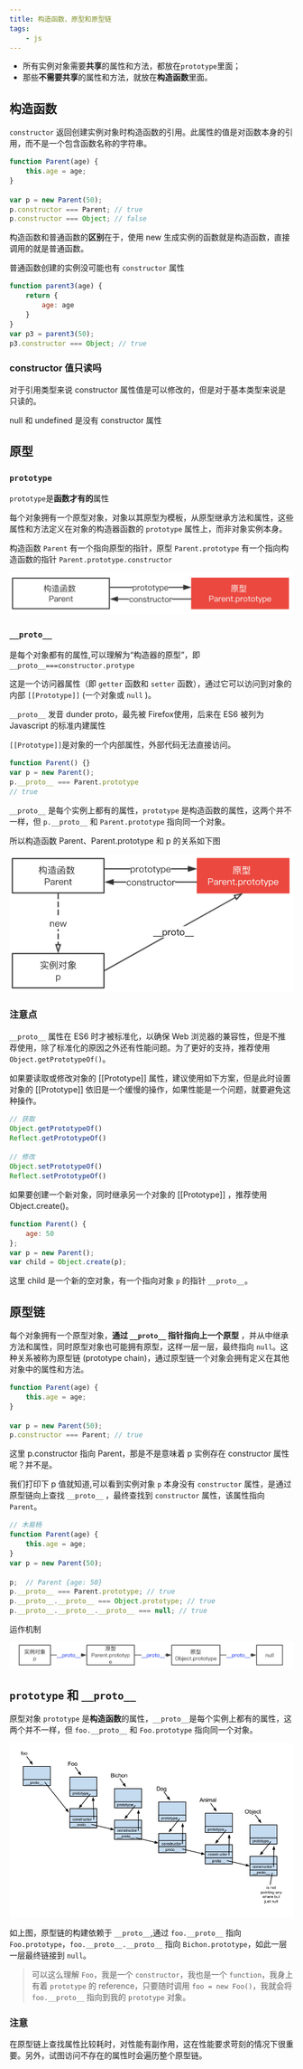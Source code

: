```yaml
---
title: 构造函数、原型和原型链
tags:
    - js
---
```


- 所有实例对象需要**共享**的属性和方法，都放在`prototype`里面；
- 那些**不需要共享**的属性和方法，就放在**构造函数**里面。

## 构造函数

`constructor` 返回创建实例对象时构造函数的引用。此属性的值是对函数本身的引用，而不是一个包含函数名称的字符串。

```js
function Parent(age) {
    this.age = age;
}

var p = new Parent(50);
p.constructor === Parent; // true
p.constructor === Object; // false
```

构造函数和普通函数的**区别**在于，使用 new 生成实例的函数就是构造函数，直接调用的就是普通函数。

普通函数创建的实例没可能也有 `constructor` 属性

```js
function parent3(age) {
    return {
        age: age
    }
}
var p3 = parent3(50);
p3.constructor === Object; // true
```

### constructor 值只读吗

对于引用类型来说 constructor 属性值是可以修改的，但是对于基本类型来说是只读的。

null 和 undefined 是没有 constructor 属性

## 原型

### `prototype`

`prototype`是**函数才有的**属性

每个对象拥有一个原型对象，对象以其原型为模板，从原型继承方法和属性，这些属性和方法定义在对象的构造器函数的 `prototype` 属性上，而非对象实例本身。

构造函数 `Parent` 有一个指向原型的指针，原型 `Parent.prototype` 有一个指向构造函数的指针 `Parent.prototype.constructor`

![avatar](.\res\1.jpg)

### `__proto__`

是每个对象都有的属性,可以理解为“构造器的原型”，即`__proto__===constructor.protype`

这是一个访问器属性（即 `getter` 函数和 `setter` 函数），通过它可以访问到对象的内部 `[[Prototype]]` (一个对象或 `null` )。

`__proto__` 发音 dunder proto，最先被 Firefox使用，后来在 ES6 被列为 Javascript 的标准内建属性

`[[Prototype]]`是对象的一个内部属性，外部代码无法直接访问。

```js
function Parent() {}
var p = new Parent();
p.__proto__ === Parent.prototype
// true
```

`__proto__` 是每个实例上都有的属性，`prototype` 是构造函数的属性，这两个并不一样，但 `p.__proto__` 和 `Parent.prototype` 指向同一个对象。

所以构造函数 Parent、Parent.prototype 和 p 的关系如下图

![avatar](.\res\2.jpg)

### 注意点

`__proto__` 属性在 ES6 时才被标准化，以确保 Web 浏览器的兼容性，但是不推荐使用，除了标准化的原因之外还有性能问题。为了更好的支持，推荐使用 `Object.getPrototypeOf()`。

如果要读取或修改对象的 [[Prototype]] 属性，建议使用如下方案，但是此时设置对象的 [[Prototype]] 依旧是一个缓慢的操作，如果性能是一个问题，就要避免这种操作。

```js
// 获取
Object.getPrototypeOf()
Reflect.getPrototypeOf()

// 修改
Object.setPrototypeOf()
Reflect.setPrototypeOf()
```

如果要创建一个新对象，同时继承另一个对象的 [[Prototype]] ，推荐使用 Object.create()。

```js
function Parent() {
    age: 50
};
var p = new Parent();
var child = Object.create(p);
```

这里 child 是一个新的空对象，有一个指向对象 `p` 的指针 `__proto__`。

## 原型链

每个对象拥有一个原型对象，**通过 `__proto__` 指针指向上一个原型** ，并从中继承方法和属性，同时原型对象也可能拥有原型，这样一层一层，最终指向 `null`。这种关系被称为原型链 (prototype chain)，通过原型链一个对象会拥有定义在其他对象中的属性和方法。

```js
function Parent(age) {
    this.age = age;
}

var p = new Parent(50);
p.constructor === Parent; // true
```

这里 p.constructor 指向 Parent，那是不是意味着 p 实例存在 constructor 属性呢？并不是。

我们打印下 p 值就知道,可以看到实例对象 `p` 本身没有 `constructor` 属性，是通过原型链向上查找 `__proto__` ，最终查找到 `constructor` 属性，该属性指向 `Parent`。

```js
// 木易杨
function Parent(age) {
    this.age = age;
}
var p = new Parent(50);

p;	// Parent {age: 50}
p.__proto__ === Parent.prototype; // true
p.__proto__.__proto__ === Object.prototype; // true
p.__proto__.__proto__.__proto__ === null; // true
```

运作机制

![avatar](.\res\3.jpg)

## `prototype` 和 `__proto__`

原型对象 `prototype` 是**构造函数**的属性，`__proto__`是每个实例上都有的属性，这两个并不一样，但 `foo.__proto__` 和 `Foo.prototype` 指向同一个对象。

![avatar](.\res\4.png)

如上图，原型链的构建依赖于 `__proto__`,通过 `foo.__proto__` 指向 `Foo.prototype`，`foo.__proto__.__proto__` 指向 `Bichon.prototype`，如此一层一层最终链接到 `null`。

>可以这么理解 `Foo`，我是一个 `constructor`，我也是一个 `function`，我身上有着 `prototype` 的 reference，只要随时调用 `foo = new Foo()`，我就会将 `foo.__proto__` 指向到我的 `prototype` 对象。

### 注意

在原型链上查找属性比较耗时，对性能有副作用，这在性能要求苛刻的情况下很重要。另外，试图访问不存在的属性时会遍历整个原型链。
